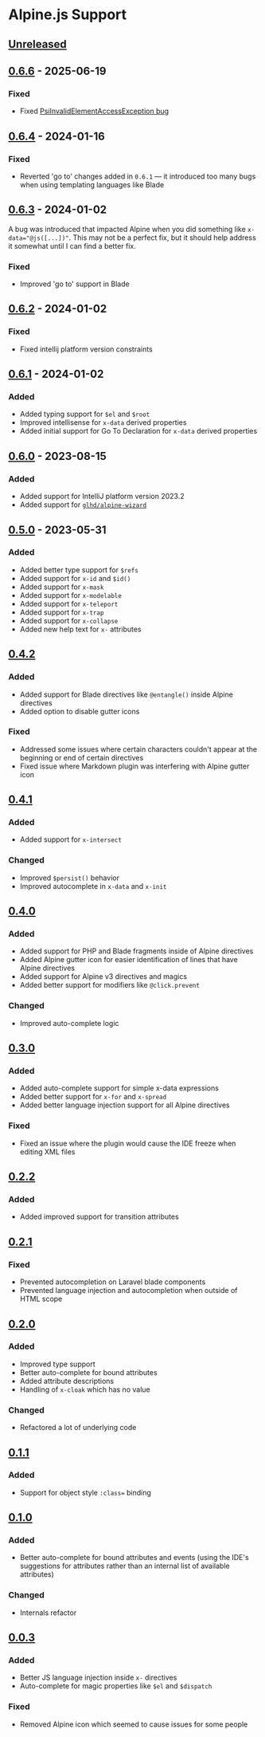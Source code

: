 <!-- Keep a Changelog guide -> https://keepachangelog.com -->

# Alpine.js Support

## [Unreleased]

## [0.6.6] - 2025-06-19

### Fixed
- Fixed [PsiInvalidElementAccessException bug](https://github.com/inxilpro/IntellijAlpine/issues/79)

## [0.6.4] - 2024-01-16

### Fixed
- Reverted 'go to' changes added in `0.6.1` — it introduced too many bugs when using templating languages like Blade

## [0.6.3] - 2024-01-02
A bug was introduced that impacted Alpine when you did something like `x-data="@js([...])"`. This may not be a perfect fix, but it should help address it somewhat until I can find a better fix.

### Fixed
- Improved 'go to' support in Blade

## [0.6.2] - 2024-01-02

### Fixed
- Fixed intellij platform version constraints

## [0.6.1] - 2024-01-02

### Added
- Added typing support for `$el` and `$root`
- Improved intellisense for `x-data` derived properties
- Added initial support for Go To Declaration for `x-data` derived properties

## [0.6.0] - 2023-08-15

### Added
- Added support for IntelliJ platform version 2023.2
- Added support for [`glhd/alpine-wizard`](https://github.com/glhd/alpine-wizard)

## [0.5.0] - 2023-05-31

### Added
- Added better type support for `$refs`
- Added support for `x-id` and `$id()`
- Added support for `x-mask`
- Added support for `x-modelable`
- Added support for `x-teleport`
- Added support for `x-trap`
- Added support for `x-collapse`
- Added new help text for `x-` attributes

## [0.4.2]

### Added
- Added support for Blade directives like `@entangle()` inside Alpine directives
- Added option to disable gutter icons

### Fixed
- Addressed some issues where certain characters couldn't appear at the beginning or end of certain directives
- Fixed issue where Markdown plugin was interfering with Alpine gutter icon

## [0.4.1]

### Added
- Added support for `x-intersect`

### Changed
- Improved `$persist()` behavior
- Improved autocomplete in `x-data` and `x-init`

## [0.4.0]

### Added
- Added support for PHP and Blade fragments inside of Alpine directives
- Added Alpine gutter icon for easier identification of lines that have Alpine directives
- Added support for Alpine v3 directives and magics
- Added better support for modifiers like `@click.prevent`

### Changed
- Improved auto-complete logic

## [0.3.0]

### Added
- Added auto-complete support for simple x-data expressions
- Added better support for `x-for` and `x-spread`
- Added better language injection support for all Alpine directives

### Fixed
- Fixed an issue where the plugin would cause the IDE freeze when editing XML files

## [0.2.2]

### Added
- Added improved support for transition attributes

## [0.2.1]

### Fixed
- Prevented autocompletion on Laravel blade components
- Prevented language injection and autocompletion when outside of HTML scope

## [0.2.0]

### Added
- Improved type support
- Better auto-complete for bound attributes
- Added attribute descriptions
- Handling of `x-cloak` which has no value

### Changed
- Refactored a lot of underlying code

## [0.1.1]

### Added
- Support for object style `:class=` binding

## [0.1.0]

### Added
- Better auto-complete for bound attributes and events (using the IDE's suggestions for attributes 
  rather than an internal list of available attributes)

### Changed
- Internals refactor

## [0.0.3]

### Added
- Better JS language injection inside `x-` directives
- Auto-complete for magic properties like `$el` and `$dispatch`

### Fixed
- Removed Alpine icon which seemed to cause issues for some people

[Unreleased]: https://github.com/inxilpro/IntellijAlpine/compare/v0.6.6...HEAD
[0.6.6]: https://github.com/inxilpro/IntellijAlpine/compare/v0.6.4...v0.6.6
[0.6.4]: https://github.com/inxilpro/IntellijAlpine/compare/v0.6.3...v0.6.4
[0.6.3]: https://github.com/inxilpro/IntellijAlpine/compare/v0.6.2...v0.6.3
[0.6.2]: https://github.com/inxilpro/IntellijAlpine/compare/v0.6.0...v0.6.2
[0.6.1]: https://github.com/inxilpro/IntellijAlpine/compare/v0.6.0...v0.6.1
[0.6.0]: https://github.com/inxilpro/IntellijAlpine/compare/v0.5.0...v0.6.0
[0.5.0]: https://github.com/inxilpro/IntellijAlpine/compare/v0.4.2...v0.5.0
[0.4.2]: https://github.com/inxilpro/IntellijAlpine/compare/v0.4.1...v0.4.2
[0.4.1]: https://github.com/inxilpro/IntellijAlpine/compare/v0.4.0...v0.4.1
[0.4.0]: https://github.com/inxilpro/IntellijAlpine/compare/v0.3.0...v0.4.0
[0.3.0]: https://github.com/inxilpro/IntellijAlpine/compare/v0.2.2...v0.3.0
[0.2.2]: https://github.com/inxilpro/IntellijAlpine/compare/v0.2.1...v0.2.2
[0.2.1]: https://github.com/inxilpro/IntellijAlpine/compare/v0.2.0...v0.2.1
[0.2.0]: https://github.com/inxilpro/IntellijAlpine/compare/v0.1.1...v0.2.0
[0.1.1]: https://github.com/inxilpro/IntellijAlpine/compare/v0.1.0...v0.1.1
[0.1.0]: https://github.com/inxilpro/IntellijAlpine/compare/v0.0.3...v0.1.0
[0.0.3]: https://github.com/inxilpro/IntellijAlpine/commits/v0.0.3
